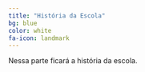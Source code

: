 ```yaml
---
title: "História da Escola"
bg: blue
color: white
fa-icon: landmark
---
```

Nessa parte ficará a história da escola.

